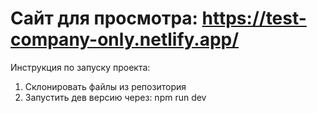 # Сайт для просмотра: https://test-company-only.netlify.app/

Инструкция по запуску проекта:

1. Склонировать файлы из репозитория
2. Запустить дев версию через: npm run dev
